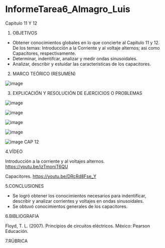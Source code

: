 # InformeTarea6_Almagro_Luis
Capitulo 11 Y 12

1. OBJETIVOS

- Obtener conocimientos globales en lo que concierte al Capitulo 11 y 12. De los temas: Introducción a la Corriente y al voltaje alternos; asi como Capacitores, respectivamente.
- Determinar, indentifcar, analizar y medir ondas sinusoidales.
- Analizar, describir y estuidar las caracteristicas de los capacitores.

2. MARCO TEÓRICO (RESUMEN)

![image](https://user-images.githubusercontent.com/105899463/180879073-2d3f85e9-0863-4cb2-bb50-c336147677da.png)


3. EXPLICACIÓN Y RESOLUCIÓN DE EJERCICIOS O PROBLEMAS

![image](https://user-images.githubusercontent.com/105899463/180718601-a98c7602-21e2-4026-8ce8-f320eea16b79.png)

![image](https://user-images.githubusercontent.com/105899463/180718168-5e5d4596-357b-45df-bc35-8a3853682d31.png)

![image](https://user-images.githubusercontent.com/105899463/180718289-6c152a42-acdd-4d73-8946-8e076b76ebbc.png)

![image](https://user-images.githubusercontent.com/105899463/180718359-9b8b6293-ba1f-4405-9147-90d1d88b6688.png)

![image](https://user-images.githubusercontent.com/105899463/180718444-a9298f08-c6a8-4f3d-b38e-489d80d53296.png)
CAP 12


4.VÍDEO

Introducción a la corriente y al voltajes alternos.
https://youtu.be/izTmoniT6QU

Capacitores.
https://youtu.be/DRcRd8Fse_Y

5.CONCLUSIONES

- Se logró obtener los conocimientos necesarios para indentificar, describir y analizar corrientes y voltajes en ondas sinusoidales.
- Se obtuvó conocimientos generales de los capacitores.

6.BIBLIOGRAFIA

Floyd, T. L. (2007). Principios de circuitos eléctricos. México: Pearson Educación.

7.RÚBRICA
